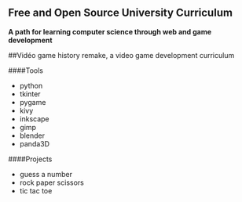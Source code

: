 ## Free and Open Source University Curriculum
**A path for learning computer science through web and game development**

##Vidéo game history remake, a video game development curriculum

####Tools
* python
* tkinter
* pygame
* kivy
* inkscape
* gimp
* blender
* panda3D

####Projects

* guess a number
* rock paper scissors
* tic tac toe